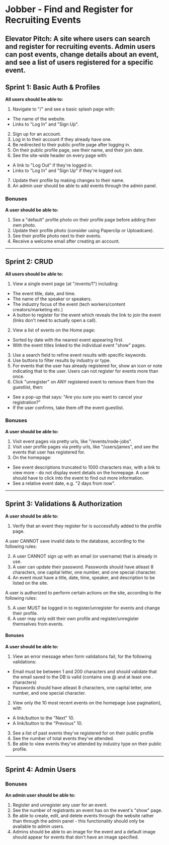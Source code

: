 # Jobber - Find and Register for Recruiting Events

**Elevator Pitch:** A site where users can search and register for recruiting events. Admin users can post events, change details about an event, and see a list of users registered for a specific event.
---

## Sprint 1: Basic Auth & Profiles

**All users should be able to:**

1. Navigate to "/" and see a basic splash page with:

- The name of the website.
- Links to "Log In" and "Sign Up".

2. Sign up for an account.
3. Log in to their account if they already have one.
4. Be redirected to their public profile page after logging in.
5. On their public profile page, see their name, and their join date.
6. See the site-wide header on every page with:

- A link to "Log Out" if they're logged in.
- Links to "Log In" and "Sign Up" if they're logged out.

7. Update their profile by making changes to their name.
8. An admin user should be able to add events through the admin panel.

### Bonuses

**A user should be able to:**

1. See a "default" profile photo on their profile page before adding their own photo.
2. Update their profile photo (consider using Paperclip or Uploadcare).
3. See their profile photo next to their events.
4. Receive a welcome email after creating an account.

---

## Sprint 2: CRUD

**All users should be able to:**

1. View a single event page (at "/events/1") including:

- The event title, date, and time.
- The name of the speaker or speakers.
- The industry focus of the event (tech workers/content creators/marketing etc.)
- A button to register for the event which reveals the link to join the event (links don't need to actually open a call).

2. View a list of events on the Home page:

- Sorted by date with the nearest event appearing first.
- With the event titles linked to the individual event "show" pages.

3. Use a search field to refine event results with specific keywords.
4. Use buttons to filter results by industry or type.
5. For events that the user has already registered for, show an icon or note indicating that to the user. Users can not register for events more than once.
6. Click "unregister" on ANY registered event to remove them from the guestlist, then:

- See a pop-up that says: "Are you sure you want to cancel your registration?"
- If the user confirms, take them off the event guestlist.

### Bonuses

**A user should be able to:**

1. Visit event pages via pretty urls, like "/events/node-jobs".
2. Visit user profile pages via pretty urls, like "/users/james", and see the events that user has registered for.
3. On the homepage:

- See event descriptions truncated to 1000 characters max, with a link to view more - do not display event details on the homepage. A user should have to click into the event to find out more information.
- See a relative event date, e.g. "2 days from now".

---

## Sprint 3: Validations & Authorization

**A user should be able to:**

1. Verify that an event they register for is successfully added to the profile page.

A user CANNOT save invalid data to the database, according to the following rules:

2. A user CANNOT sign up with an email (or username) that is already in use.
3. A user can update their password. Passwords should have atleast 8 characters, one capital letter, one number, and one special character.
4. An event must have a title, date, time, speaker, and description to be listed on the site.

A user is authorized to perform certain actions on the site, according to the following rules:

5. A user MUST be logged in to register/unregister for events and change their profile.
6. A user may only edit their own profile and register/unregister themselves from events.

#### Bonuses

**A user should be able to:**

1. View an error message when form validations fail, for the following validations:

- Email must be between 1 and 200 characters and should validate that the email saved to the DB is valid (contains one @ and at least one . characters)
- Passwords should have atleast 8 characters, one capital letter, one number, and one special character.

2. View only the 10 most recent events on the homepage (use pagination), with

- A link/button to the "Next" 10.
- A link/button to the "Previous" 10.

3. See a list of past events they've registered for on their public profile
4. See the number of total events they've attended.
5. Be able to view events they've attended by industry type on their public profile.

---

## Sprint 4: Admin Users

### Bonuses

**An admin user should be able to:**

1. Register and unregister any user for an event.
2. See the number of registrants an event has on the event's "show" page.
3. Be able to create, edit, and delete events through the website rather than through the admin panel - this functionality should only be available to admin users.
4. Admins should be able to an image for the event and a default image should appear for events that don't have an image specified.